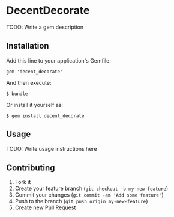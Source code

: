 # DecentDecorate

TODO: Write a gem description

## Installation

Add this line to your application's Gemfile:

    gem 'decent_decorate'

And then execute:

    $ bundle

Or install it yourself as:

    $ gem install decent_decorate

## Usage

TODO: Write usage instructions here

## Contributing

1. Fork it
2. Create your feature branch (`git checkout -b my-new-feature`)
3. Commit your changes (`git commit -am 'Add some feature'`)
4. Push to the branch (`git push origin my-new-feature`)
5. Create new Pull Request
